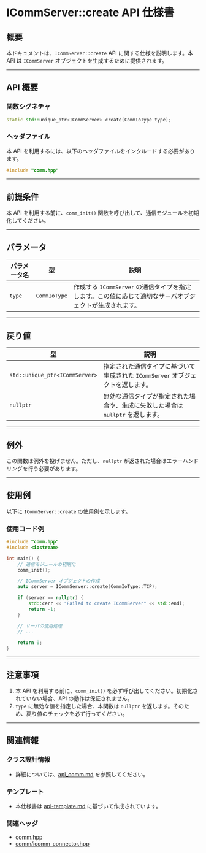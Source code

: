 # ICommServer::create API 仕様書

## 概要

本ドキュメントは、`ICommServer::create` API に関する仕様を説明します。本 API は `ICommServer` オブジェクトを生成するために提供されます。

---

## API 概要

### 関数シグネチャ

```cpp
static std::unique_ptr<ICommServer> create(CommIoType type);
```

### ヘッダファイル

本 API を利用するには、以下のヘッダファイルをインクルードする必要があります。

```cpp
#include "comm.hpp"
```

---

## 前提条件

本 API を利用する前に、`comm_init()` 関数を呼び出して、通信モジュールを初期化してください。

---

## パラメータ

| パラメータ名 | 型               | 説明 |
|--------------|------------------|------|
| `type`       | `CommIoType`     | 作成する `ICommServer` の通信タイプを指定します。この値に応じて適切なサーバオブジェクトが生成されます。 |

---

## 戻り値

| 型                                   | 説明 |
|-------------------------------------|------|
| `std::unique_ptr<ICommServer>`      | 指定された通信タイプに基づいて生成された `ICommServer` オブジェクトを返します。 |
| `nullptr`                           | 無効な通信タイプが指定された場合や、生成に失敗した場合は `nullptr` を返します。 |

---

## 例外

この関数は例外を投げません。ただし、`nullptr` が返された場合はエラーハンドリングを行う必要があります。

---

## 使用例

以下に `ICommServer::create` の使用例を示します。

### 使用コード例

```cpp
#include "comm.hpp"
#include <iostream>

int main() {
    // 通信モジュールの初期化
    comm_init();

    // ICommServer オブジェクトの作成
    auto server = ICommServer::create(CommIoType::TCP);

    if (server == nullptr) {
        std::cerr << "Failed to create ICommServer" << std::endl;
        return -1;
    }

    // サーバの使用処理
    // ...

    return 0;
}
```

---

## 注意事項

1. 本 API を利用する前に、`comm_init()` を必ず呼び出してください。初期化されていない場合、API の動作は保証されません。
2. `type` に無効な値を指定した場合、本関数は `nullptr` を返します。そのため、戻り値のチェックを必ず行ってください。

---

## 関連情報

### クラス設計情報
- 詳細については、[api_comm.md](https://github.com/toppers/hakoniwa-drone-core/blob/main/docs/api/comm/api_comm.md) を参照してください。

### テンプレート
- 本仕様書は [api-template.md](https://github.com/toppers/hakoniwa-drone-core/blob/main/docs/templates/api-template.md) に基づいて作成されています。

### 関連ヘッダ
- [comm.hpp](https://github.com/toppers/hakoniwa-drone-core/blob/main/include/comm.hpp)
- [comm/icomm_connector.hpp](https://github.com/toppers/hakoniwa-drone-core/blob/main/include/comm/icomm_connector.hpp)


